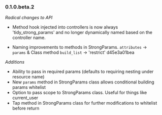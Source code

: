 ### 0.1.0.beta.2

*Radical changes to API*

- Method hook injected into controllers is now always 'tidy_strong_params' and no longer dynamically named based on the controller name.

- Naming improvements to methods in StrongParams. `attributes` -> `params` & Class method `build_list` -> 'restrict'
d45e3a01bea

*Additions*
- Ability to pass in required params (defaults to requiring nesting under resource name)
- New `params` method in StrongParams class allows conditional building params whitelist
- Option to pass scope to StrongParams class. Useful for things like current_user
- Tap method in StrongParams class for further modifications to whitelist before return 